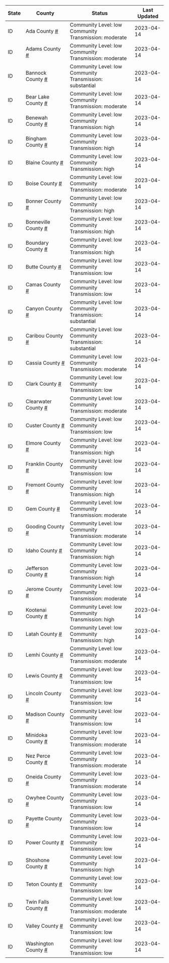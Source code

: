 State | County | Status | Last Updated
--- | --- | --- | --- 
ID | Ada County <a href="#ada_county">#</a> | <a name="ada_county"></a>Community Level: low<br/>Community Transmission: moderate | 2023-04-14
ID | Adams County <a href="#adams_county">#</a> | <a name="adams_county"></a>Community Level: low<br/>Community Transmission: moderate | 2023-04-14
ID | Bannock County <a href="#bannock_county">#</a> | <a name="bannock_county"></a>Community Level: low<br/>Community Transmission: substantial | 2023-04-14
ID | Bear Lake County <a href="#bear_lake_county">#</a> | <a name="bear_lake_county"></a>Community Level: low<br/>Community Transmission: moderate | 2023-04-14
ID | Benewah County <a href="#benewah_county">#</a> | <a name="benewah_county"></a>Community Level: low<br/>Community Transmission: high | 2023-04-14
ID | Bingham County <a href="#bingham_county">#</a> | <a name="bingham_county"></a>Community Level: low<br/>Community Transmission: high | 2023-04-14
ID | Blaine County <a href="#blaine_county">#</a> | <a name="blaine_county"></a>Community Level: low<br/>Community Transmission: high | 2023-04-14
ID | Boise County <a href="#boise_county">#</a> | <a name="boise_county"></a>Community Level: low<br/>Community Transmission: moderate | 2023-04-14
ID | Bonner County <a href="#bonner_county">#</a> | <a name="bonner_county"></a>Community Level: low<br/>Community Transmission: high | 2023-04-14
ID | Bonneville County <a href="#bonneville_county">#</a> | <a name="bonneville_county"></a>Community Level: low<br/>Community Transmission: high | 2023-04-14
ID | Boundary County <a href="#boundary_county">#</a> | <a name="boundary_county"></a>Community Level: low<br/>Community Transmission: high | 2023-04-14
ID | Butte County <a href="#butte_county">#</a> | <a name="butte_county"></a>Community Level: low<br/>Community Transmission: low | 2023-04-14
ID | Camas County <a href="#camas_county">#</a> | <a name="camas_county"></a>Community Level: low<br/>Community Transmission: low | 2023-04-14
ID | Canyon County <a href="#canyon_county">#</a> | <a name="canyon_county"></a>Community Level: low<br/>Community Transmission: substantial | 2023-04-14
ID | Caribou County <a href="#caribou_county">#</a> | <a name="caribou_county"></a>Community Level: low<br/>Community Transmission: substantial | 2023-04-14
ID | Cassia County <a href="#cassia_county">#</a> | <a name="cassia_county"></a>Community Level: low<br/>Community Transmission: moderate | 2023-04-14
ID | Clark County <a href="#clark_county">#</a> | <a name="clark_county"></a>Community Level: low<br/>Community Transmission: low | 2023-04-14
ID | Clearwater County <a href="#clearwater_county">#</a> | <a name="clearwater_county"></a>Community Level: low<br/>Community Transmission: moderate | 2023-04-14
ID | Custer County <a href="#custer_county">#</a> | <a name="custer_county"></a>Community Level: low<br/>Community Transmission: low | 2023-04-14
ID | Elmore County <a href="#elmore_county">#</a> | <a name="elmore_county"></a>Community Level: low<br/>Community Transmission: high | 2023-04-14
ID | Franklin County <a href="#franklin_county">#</a> | <a name="franklin_county"></a>Community Level: low<br/>Community Transmission: low | 2023-04-14
ID | Fremont County <a href="#fremont_county">#</a> | <a name="fremont_county"></a>Community Level: low<br/>Community Transmission: high | 2023-04-14
ID | Gem County <a href="#gem_county">#</a> | <a name="gem_county"></a>Community Level: low<br/>Community Transmission: moderate | 2023-04-14
ID | Gooding County <a href="#gooding_county">#</a> | <a name="gooding_county"></a>Community Level: low<br/>Community Transmission: moderate | 2023-04-14
ID | Idaho County <a href="#idaho_county">#</a> | <a name="idaho_county"></a>Community Level: low<br/>Community Transmission: high | 2023-04-14
ID | Jefferson County <a href="#jefferson_county">#</a> | <a name="jefferson_county"></a>Community Level: low<br/>Community Transmission: high | 2023-04-14
ID | Jerome County <a href="#jerome_county">#</a> | <a name="jerome_county"></a>Community Level: low<br/>Community Transmission: moderate | 2023-04-14
ID | Kootenai County <a href="#kootenai_county">#</a> | <a name="kootenai_county"></a>Community Level: low<br/>Community Transmission: high | 2023-04-14
ID | Latah County <a href="#latah_county">#</a> | <a name="latah_county"></a>Community Level: low<br/>Community Transmission: high | 2023-04-14
ID | Lemhi County <a href="#lemhi_county">#</a> | <a name="lemhi_county"></a>Community Level: low<br/>Community Transmission: moderate | 2023-04-14
ID | Lewis County <a href="#lewis_county">#</a> | <a name="lewis_county"></a>Community Level: low<br/>Community Transmission: low | 2023-04-14
ID | Lincoln County <a href="#lincoln_county">#</a> | <a name="lincoln_county"></a>Community Level: low<br/>Community Transmission: low | 2023-04-14
ID | Madison County <a href="#madison_county">#</a> | <a name="madison_county"></a>Community Level: low<br/>Community Transmission: low | 2023-04-14
ID | Minidoka County <a href="#minidoka_county">#</a> | <a name="minidoka_county"></a>Community Level: low<br/>Community Transmission: moderate | 2023-04-14
ID | Nez Perce County <a href="#nez_perce_county">#</a> | <a name="nez_perce_county"></a>Community Level: low<br/>Community Transmission: moderate | 2023-04-14
ID | Oneida County <a href="#oneida_county">#</a> | <a name="oneida_county"></a>Community Level: low<br/>Community Transmission: moderate | 2023-04-14
ID | Owyhee County <a href="#owyhee_county">#</a> | <a name="owyhee_county"></a>Community Level: low<br/>Community Transmission: low | 2023-04-14
ID | Payette County <a href="#payette_county">#</a> | <a name="payette_county"></a>Community Level: low<br/>Community Transmission: low | 2023-04-14
ID | Power County <a href="#power_county">#</a> | <a name="power_county"></a>Community Level: low<br/>Community Transmission: low | 2023-04-14
ID | Shoshone County <a href="#shoshone_county">#</a> | <a name="shoshone_county"></a>Community Level: low<br/>Community Transmission: high | 2023-04-14
ID | Teton County <a href="#teton_county">#</a> | <a name="teton_county"></a>Community Level: low<br/>Community Transmission: low | 2023-04-14
ID | Twin Falls County <a href="#twin_falls_county">#</a> | <a name="twin_falls_county"></a>Community Level: low<br/>Community Transmission: moderate | 2023-04-14
ID | Valley County <a href="#valley_county">#</a> | <a name="valley_county"></a>Community Level: low<br/>Community Transmission: low | 2023-04-14
ID | Washington County <a href="#washington_county">#</a> | <a name="washington_county"></a>Community Level: low<br/>Community Transmission: low | 2023-04-14
